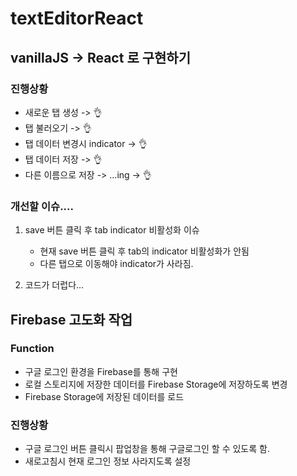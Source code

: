 # textEditorReact

## vanillaJS -> React 로 구현하기  

### 진행상황

- 새로운 탭 생성 -> 👌
- 탭 불러오기 -> 👌
- 탭 데이터 변경시 indicator -> 👌
- 탭 데이터 저장 -> 👌
- 다른 이름으로 저장 -> ...ing -> 👌


### 개선할 이슈....
1. save 버튼 클릭 후 tab indicator 비활성화 이슈
   - 현재 save 버튼 클릭 후 tab의 indicator 비활성화가 안됨
   - 다른 탭으로 이동해야 indicator가 사라짐.

2. 코드가 더럽다...



## Firebase 고도화 작업

### Function

- 구글 로그인 환경을 Firebase를 통해 구현
- 로컬 스토리지에 저장한 데이터를 Firebase Storage에 저장하도록 변경
- Firebase Storage에 저장된 데이터를 로드

### 진행상황

- 구글 로그인 버튼 클릭시 팝업창을 통해 구글로그인 할 수 있도록 함.
- 새로고침시 현재 로그인 정보 사라지도록 설정